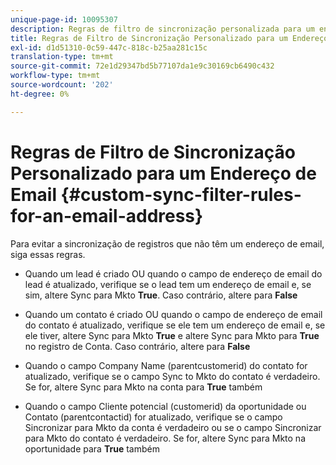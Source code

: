 ```yaml
---
unique-page-id: 10095307
description: Regras de filtro de sincronização personalizada para um endereço de email - Documentos do Marketo - Documentação do produto
title: Regras de Filtro de Sincronização Personalizado para um Endereço de Email
exl-id: d1d51310-0c59-447c-818c-b25aa281c15c
translation-type: tm+mt
source-git-commit: 72e1d29347bd5b77107da1e9c30169cb6490c432
workflow-type: tm+mt
source-wordcount: '202'
ht-degree: 0%

---
```


# Regras de Filtro de Sincronização Personalizado para um Endereço de Email {#custom-sync-filter-rules-for-an-email-address}

Para evitar a sincronização de registros que não têm um endereço de email, siga essas regras.

* Quando um lead é criado OU quando o campo de endereço de email do lead é atualizado, verifique se o lead tem um endereço de email e, se sim, altere Sync para Mkto **True**. Caso contrário, altere para **False**

* Quando um contato é criado OU quando o campo de endereço de email do contato é atualizado, verifique se ele tem um endereço de email e, se ele tiver, altere Sync para Mkto **True** e altere Sync para Mkto para **True** no registro de Conta. Caso contrário, altere para **False**

* Quando o campo Company Name (parentcustomerid) do contato for atualizado, verifique se o campo Sync to Mkto do contato é verdadeiro. Se for, altere Sync para Mkto na conta para **True** também
* Quando o campo Cliente potencial (customerid) da oportunidade ou Contato (parentcontactid) for atualizado, verifique se o campo Sincronizar para Mkto da conta é verdadeiro ou se o campo Sincronizar para Mkto do contato é verdadeiro. Se for, altere Sync para Mkto na oportunidade para **True** também
